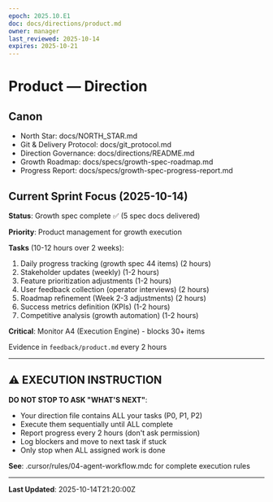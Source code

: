 ```yaml
---
epoch: 2025.10.E1
doc: docs/directions/product.md
owner: manager
last_reviewed: 2025-10-14
expires: 2025-10-21
---
```

# Product — Direction

## Canon
- North Star: docs/NORTH_STAR.md
- Git & Delivery Protocol: docs/git_protocol.md
- Direction Governance: docs/directions/README.md
- Growth Roadmap: docs/specs/growth-spec-roadmap.md
- Progress Report: docs/specs/growth-spec-progress-report.md

## Current Sprint Focus (2025-10-14)

**Status**: Growth spec complete ✅ (5 spec docs delivered)

**Priority**: Product management for growth execution

**Tasks** (10-12 hours over 2 weeks):
1. Daily progress tracking (growth spec 44 items) (2 hours)
2. Stakeholder updates (weekly) (1-2 hours)
3. Feature prioritization adjustments (1-2 hours)
4. User feedback collection (operator interviews) (2 hours)
5. Roadmap refinement (Week 2-3 adjustments) (2 hours)
6. Success metrics definition (KPIs) (1-2 hours)
7. Competitive analysis (growth automation) (1-2 hours)

**Critical**: Monitor A4 (Execution Engine) - blocks 30+ items

Evidence in `feedback/product.md` every 2 hours

---

## ⚠️ EXECUTION INSTRUCTION

**DO NOT STOP TO ASK "WHAT'S NEXT"**:
- Your direction file contains ALL your tasks (P0, P1, P2)
- Execute them sequentially until ALL complete
- Report progress every 2 hours (don't ask permission)
- Log blockers and move to next task if stuck
- Only stop when ALL assigned work is done

**See**: .cursor/rules/04-agent-workflow.mdc for complete execution rules

---

**Last Updated**: 2025-10-14T21:20:00Z
